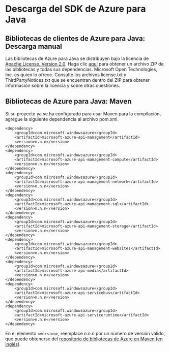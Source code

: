 # Descarga del SDK de Azure para Java

## Bibliotecas de clientes de Azure para Java: Descarga manual

Las bibliotecas de Azure para Java se distribuyen bajo la licencia de [Apache License, Version 2.0][Apache License, Version 2.0]. Haga clic [aquí][aquí] para obtener un archivo ZIP de las bibliotecas y todas sus dependencias. Microsoft Open Technologies, Inc. es quien lo ofrece. Consulte los archivos license.txt y ThirdPartyNotices.txt que se encuentran dentro del ZIP para obtener información sobre la licencia y sobre otras cuestiones.

## Bibliotecas de Azure para Java: Maven

Si su proyecto ya se ha configurado para usar Maven para la compilación, agregue la siguiente dependencia al archivo pom.xml.

    <dependency>
        <groupId>com.microsoft.windowsazure</groupId>
        <artifactId>microsoft-azure-api-management</artifactId>
        <version>n.n.n</version>
    </dependency>
    <dependency>
        <groupId>com.microsoft.windowsazure</groupId>
        <artifactId>microsoft-azure-api-management-compute</artifactId>
        <version>n.n.n</version>
    </dependency>
    <dependency>
        <groupId>com.microsoft.windowsazure</groupId>
        <artifactId>microsoft-azure-api-management-network</artifactId>
        <version>n.n.n</version>
    </dependency>
    <dependency>
        <groupId>com.microsoft.windowsazure</groupId>
        <artifactId>microsoft-azure-api-management-sql</artifactId>
        <version>n.n.n</version>
    </dependency>
    <dependency>
        <groupId>com.microsoft.windowsazure</groupId>
        <artifactId>microsoft-azure-api-management-storage</artifactId>
        <version>n.n.n</version>
    </dependency>
    <dependency>
        <groupId>com.microsoft.windowsazure</groupId>
        <artifactId>microsoft-azure-api-management-websites</artifactId>
        <version>n.n.n</version>
    </dependency>
    <dependency>
        <groupId>com.microsoft.windowsazure</groupId>
        <artifactId>microsoft-azure-api-media</artifactId>
        <version>n.n.n</version>
    </dependency>
    <dependency>
        <groupId>com.microsoft.windowsazure</groupId>
        <artifactId>microsoft-azure-api-servicebus</artifactId>
        <version>n.n.n</version>
    </dependency>
    <dependency>
        <groupId>com.microsoft.windowsazure</groupId>
        <artifactId>microsoft-azure-api-serviceruntime</artifactId>
        <version>n.n.n</version>
    </dependency>

En el elemento `<version>`, reemplace *n.n.n* por un número de versión válido, que puede obtenerse del [repositorio de bibliotecas de Azure en Maven (en inglés)][repositorio de bibliotecas de Azure en Maven (en inglés)].

  [Apache License, Version 2.0]: http://www.apache.org/licenses/LICENSE-2.0.html
  [aquí]: http://go.microsoft.com/fwlink/?LinkId=253887
  [repositorio de bibliotecas de Azure en Maven (en inglés)]: http://go.microsoft.com/fwlink/?LinkID=286274

